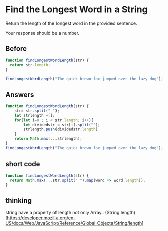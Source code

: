 # Find the Longest Word in a String
Return the length of the longest word in the provided sentence.

Your response should be a number.

## Before
```javascript
function findLongestWordLength(str) {
  return str.length;
}

findLongestWordLength("The quick brown fox jumped over the lazy dog");
```
## Answers
```javascript
function findLongestWordLength(str) {
    str= str.split(" ");
    let strlength =[];
    for(let i=0 ; i < str.length; i++){
        let dividedstr = str[i].split("");
        strlength.push(dividedstr.length)
    }
    return Math.max(...strlength);
}
findLongestWordLength("The quick brown fox jumped over the lazy dog");
```
## short code
```javascript
function findLongestWordLength(str) {
  return Math.max(...str.split(" ").map(word => word.length));
}
```
## thinking
string have a property of length not only Array..
(String:length)[https://developer.mozilla.org/en-US/docs/Web/JavaScript/Reference/Global_Objects/String/length]
